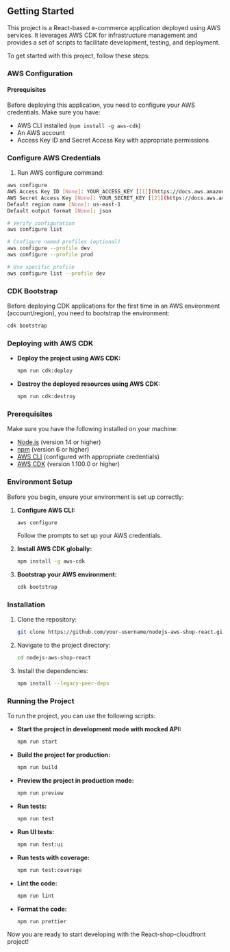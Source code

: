 ## Getting Started

This project is a React-based e-commerce application deployed using AWS services. It leverages AWS CDK for infrastructure management and provides a set of scripts to facilitate development, testing, and deployment.

To get started with this project, follow these steps:

### AWS Configuration

#### Prerequisites
Before deploying this application, you need to configure your AWS credentials. Make sure you have:
- AWS CLI installed (`npm install -g aws-cdk`)
- An AWS account
- Access Key ID and Secret Access Key with appropriate permissions

### Configure AWS Credentials
1. Run AWS configure command:
```bash
aws configure
AWS Access Key ID [None]: YOUR_ACCESS_KEY [[1]](https://docs.aws.amazon.com/prescriptive-guidance/latest/modernization-net-applications-security/iam-development.html)
AWS Secret Access Key [None]: YOUR_SECRET_KEY [[2]](https://docs.aws.amazon.com/toolkit-for-visual-studio/latest/user-guide/deployment-beanstalk-specify-credentials.html)
Default region name [None]: us-east-1
Default output format [None]: json

# Verify configuration
aws configure list

# Configure named profiles (optional)
aws configure --profile dev
aws configure --profile prod

# Use specific profile
aws configure list --profile dev
```

### CDK Bootstrap

Before deploying CDK applications for the first time in an AWS environment (account/region), you need to bootstrap the environment:

```bash
cdk bootstrap
```

### Deploying with AWS CDK

- **Deploy the project using AWS CDK:**
    ```sh
    npm run cdk:deploy
    ```

- **Destroy the deployed resources using AWS CDK:**
    ```sh
    npm run cdk:destroy
    ```

### Prerequisites

Make sure you have the following installed on your machine:

- [Node.js](https://nodejs.org/) (version 14 or higher)
- [npm](https://www.npmjs.com/) (version 6 or higher)
- [AWS CLI](https://aws.amazon.com/cli/) (configured with appropriate credentials)
- [AWS CDK](https://aws.amazon.com/cdk/) (version 1.100.0 or higher)

### Environment Setup

Before you begin, ensure your environment is set up correctly:

1. **Configure AWS CLI:**
    ```sh
    aws configure
    ```
    Follow the prompts to set up your AWS credentials.

2. **Install AWS CDK globally:**
    ```sh
    npm install -g aws-cdk
    ```

3. **Bootstrap your AWS environment:**
    ```sh
    cdk bootstrap
    ```

### Installation

1. Clone the repository:
    ```sh
    git clone https://github.com/your-username/nodejs-aws-shop-react.git
    ```
2. Navigate to the project directory:
    ```sh
    cd nodejs-aws-shop-react
    ```
3. Install the dependencies:
    ```sh
    npm install --legacy-peer-deps
    ```

### Running the Project

To run the project, you can use the following scripts:

- **Start the project in development mode with mocked API:**
    ```sh
    npm run start
    ```

- **Build the project for production:**
    ```sh
    npm run build
    ```

- **Preview the project in production mode:**
    ```sh
    npm run preview
    ```

- **Run tests:**
    ```sh
    npm run test
    ```

- **Run UI tests:**
    ```sh
    npm run test:ui
    ```

- **Run tests with coverage:**
    ```sh
    npm run test:coverage
    ```

- **Lint the code:**
    ```sh
    npm run lint
    ```

- **Format the code:**
    ```sh
    npm run prettier
    ```

Now you are ready to start developing with the React-shop-cloudfront project!
